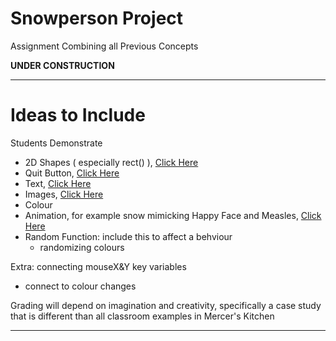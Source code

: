 # Snowperson Project
Assignment Combining all Previous Concepts

**UNDER CONSTRUCTION**


---

# Ideas to Include
Students Demonstrate
- 2D Shapes ( especially rect() ), <a href="">Click Here</a>
- Quit Button, <a href="">Click Here</a>
- Text, <a href="">Click Here</a>
- Images, <a href="">Click Here</a>
- Colour
- Animation, for example snow mimicking Happy Face and Measles, <a href="">Click Here</a>
- Random Function: include this to affect a behviour
  - randomizing colours

Extra: connecting mouseX&Y key variables
- connect to colour changes 

Grading will depend on imagination and creativity, specifically a case study that is different than all classroom examples in Mercer's Kitchen

---
